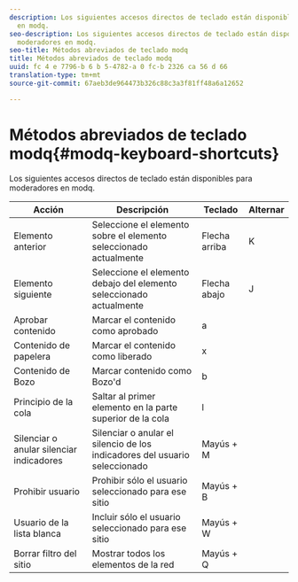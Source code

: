 ```yaml
---
description: Los siguientes accesos directos de teclado están disponibles para moderadores
  en modq.
seo-description: Los siguientes accesos directos de teclado están disponibles para
  moderadores en modq.
seo-title: Métodos abreviados de teclado modq
title: Métodos abreviados de teclado modq
uuid: fc 4 e 7796-b 6 b 5-4782-a 0 fc-b 2326 ca 56 d 66
translation-type: tm+mt
source-git-commit: 67aeb3de964473b326c88c3a3f81ff48a6a12652

---
```



# Métodos abreviados de teclado modq{#modq-keyboard-shortcuts}

Los siguientes accesos directos de teclado están disponibles para moderadores en modq.

| Acción | Descripción | Teclado | Alternar |
|---|---|---|---|
| Elemento anterior | Seleccione el elemento sobre el elemento seleccionado actualmente | Flecha arriba | K |
| Elemento siguiente | Seleccione el elemento debajo del elemento seleccionado actualmente | Flecha abajo | J |
| Aprobar contenido | Marcar el contenido como aprobado | a |  |
| Contenido de papelera | Marcar el contenido como liberado | x |  |
| Contenido de Bozo | Marcar contenido como Bozo'd | b |  |
| Principio de la cola | Saltar al primer elemento en la parte superior de la cola | l |  |
| Silenciar o anular silenciar indicadores | Silenciar o anular el silencio de los indicadores del usuario seleccionado | Mayús + M |  |
| Prohibir usuario | Prohibir sólo el usuario seleccionado para ese sitio | Mayús + B |  |
| Usuario de la lista blanca | Incluir sólo el usuario seleccionado para ese sitio | Mayús + W |  |
| Borrar filtro del sitio | Mostrar todos los elementos de la red | Mayús + Q |  |

